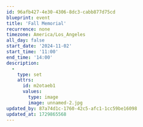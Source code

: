 ```yaml
---
id: 96afb427-4e30-4306-8dc3-cabb877d75cd
blueprint: event
title: 'Fall Memorial'
recurrence: none
timezone: America/Los_Angeles
all_day: false
start_date: '2024-11-02'
start_time: '11:00'
end_time: '14:00'
description:
  -
    type: set
    attrs:
      id: m2otaeb1
      values:
        type: image
        image: unnamed-2.jpg
updated_by: 87a74d1c-1760-42c5-afc1-1cc59be16098
updated_at: 1729865568
---
```

